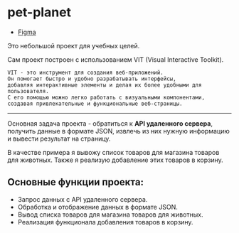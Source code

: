 # pet-planet

*   [Figma](https://www.figma.com/design/M68A9gzpL9WWnCJubPemGe/Petshop-(Intensive)?node-id=0-1&t=JDxNU17PF8IfNbQI-0)

Это небольшой проект для учебных целей.

Сам проект построен с использованием VIT (Visual Interactive Toolkit). 

    VIT - это инструмент для создания веб-приложений. 
    Он помогает быстро и удобно разрабатывать интерфейсы, 
    добавляя интерактивные элементы и делая их более удобными для пользователя. 
    С его помощью можно легко работать с визуальными компонентами, 
    создавая привлекательные и функциональные веб-страницы.
- - -

Основная задача проекта - обратиться к <b>API удаленного сервера</b>, получить данные в формате JSON, извлечь из них нужную информацию и вывести результат на страницу. 

В качестве примера я вывожу список товаров для магазина товаров для животных. 
Также я реализую добавление этих товаров в корзину.

## Основные функции проекта:
* Запрос данных с API удаленного сервера.
* Обработка и отображение данных в формате JSON.
* Вывод списка товаров для магазина товаров для животных.
* Реализация функционала добавления товаров в корзину.

  
